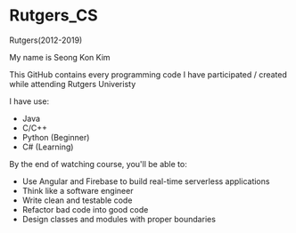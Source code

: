 # Rutgers_CS
Rutgers(2012-2019)
  
My name is Seong Kon Kim
  
This GitHub contains every programming code I have participated / created while attending Rutgers Univeristy

I have use:
  
- Java
- C/C++
- Python (Beginner)
- C#     (Learning)

By the end of watching course, you'll be able to:

- Use Angular and Firebase to build real-time serverless applications
- Think like a software engineer 
- Write clean and testable code 
- Refactor bad code into good code 
- Design classes and modules with proper boundaries 
